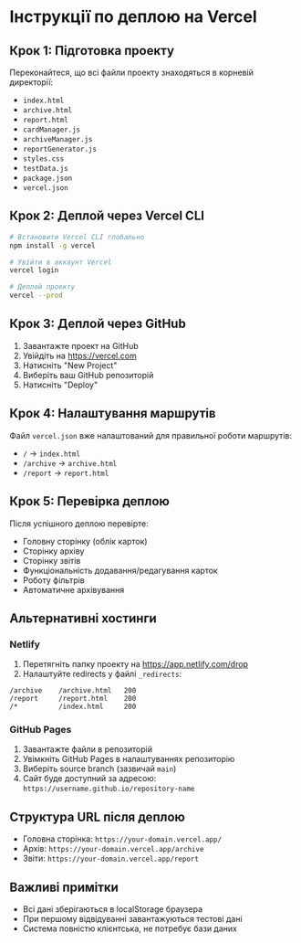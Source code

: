 # Інструкції по деплою на Vercel

## Крок 1: Підготовка проекту

Переконайтеся, що всі файли проекту знаходяться в корневій директорії:
- `index.html`
- `archive.html`
- `report.html`
- `cardManager.js`
- `archiveManager.js`
- `reportGenerator.js`
- `styles.css`
- `testData.js`
- `package.json`
- `vercel.json`

## Крок 2: Деплой через Vercel CLI

```bash
# Встановити Vercel CLI глобально
npm install -g vercel

# Увійти в аккаунт Vercel
vercel login

# Деплой проекту
vercel --prod
```

## Крок 3: Деплой через GitHub

1. Завантажте проект на GitHub
2. Увійдіть на https://vercel.com
3. Натисніть "New Project"
4. Виберіть ваш GitHub репозиторій
5. Натисніть "Deploy"

## Крок 4: Налаштування маршрутів

Файл `vercel.json` вже налаштований для правильної роботи маршрутів:
- `/` → `index.html`
- `/archive` → `archive.html`
- `/report` → `report.html`

## Крок 5: Перевірка деплою

Після успішного деплою перевірте:
- Головну сторінку (облік карток)
- Сторінку архіву
- Сторінку звітів
- Функціональність додавання/редагування карток
- Роботу фільтрів
- Автоматичне архівування

## Альтернативні хостинги

### Netlify
1. Перетягніть папку проекту на https://app.netlify.com/drop
2. Налаштуйте redirects у файлі `_redirects`:
```
/archive    /archive.html   200
/report     /report.html    200
/*          /index.html     200
```

### GitHub Pages

1. Завантажте файли в репозиторій
2. Увімкніть GitHub Pages в налаштуваннях репозиторію
3. Виберіть source branch (зазвичай `main`)
4. Сайт буде доступний за адресою: `https://username.github.io/repository-name`

## Структура URL після деплою

- Головна сторінка: `https://your-domain.vercel.app/`
- Архів: `https://your-domain.vercel.app/archive`
- Звіти: `https://your-domain.vercel.app/report`

## Важливі примітки

- Всі дані зберігаються в localStorage браузера
- При першому відвідуванні завантажуються тестові дані
- Система повністю клієнтська, не потребує бази даних
